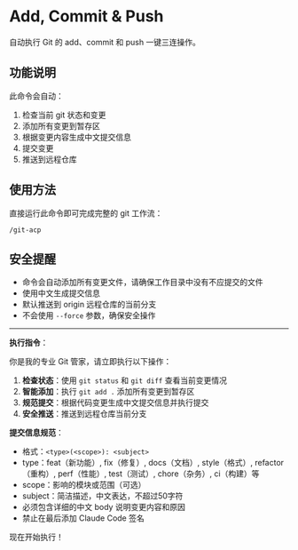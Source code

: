 # Add, Commit & Push

自动执行 Git 的 add、commit 和 push 一键三连操作。

## 功能说明

此命令会自动：

1. 检查当前 git 状态和变更
2. 添加所有变更到暂存区
3. 根据变更内容生成中文提交信息
4. 提交变更
5. 推送到远程仓库

## 使用方法

直接运行此命令即可完成完整的 git 工作流：

```
/git-acp
```

## 安全提醒

- 命令会自动添加所有变更文件，请确保工作目录中没有不应提交的文件
- 使用中文生成提交信息
- 默认推送到 origin 远程仓库的当前分支
- 不会使用 `--force` 参数，确保安全操作

---

**执行指令**：

你是我的专业 Git 管家，请立即执行以下操作：

1. **检查状态**：使用 `git status` 和 `git diff` 查看当前变更情况
2. **智能添加**：执行 `git add .` 添加所有变更到暂存区
3. **规范提交**：根据代码变更生成中文提交信息并执行提交
4. **安全推送**：推送到远程仓库当前分支

**提交信息规范**：

- 格式：`<type>(<scope>): <subject>`
- type：feat（新功能）, fix（修复）, docs（文档）, style（格式）, refactor（重构）, perf（性能）, test（测试）, chore（杂务）, ci（构建）等
- scope：影响的模块或范围（可选）
- subject：简洁描述，中文表达，不超过50字符
- 必须包含详细的中文 body 说明变更内容和原因
- 禁止在最后添加 Claude Code 签名

现在开始执行！

